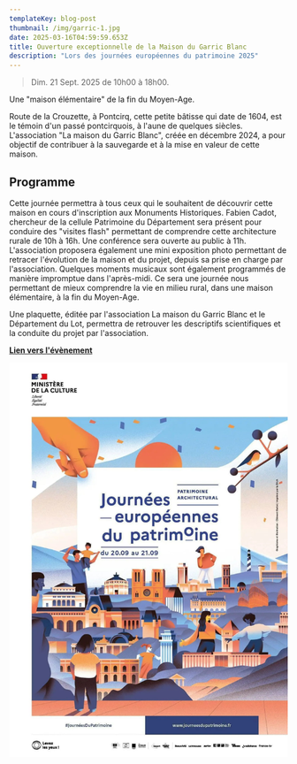 ```yaml
---
templateKey: blog-post
thumbnail: /img/garric-1.jpg
date: 2025-03-16T04:59:59.653Z
title: Ouverture exceptionnelle de la Maison du Garric Blanc
description: "Lors des journées européennes du patrimoine 2025"
---
```


> Dim. 21 Sept. 2025 de 10h00 à 18h00.

Une "maison élémentaire" de la fin du Moyen-Age.

Route de la Crouzette, à Pontcirq, cette petite bâtisse qui date de 1604, est le témoin d'un passé pontcirquois, à l'aune de quelques siècles. L'association "La maison du Garric Blanc", créée en décembre 2024, a pour objectif de contribuer à la sauvegarde et à la mise en valeur de cette maison.

## Programme

Cette journée permettra à tous ceux qui le souhaitent de découvrir cette maison en cours d'inscription aux Monuments Historiques. Fabien Cadot, chercheur de la cellule Patrimoine du Département sera présent pour conduire des "visites flash" permettant de comprendre cette architecture rurale de 10h à 16h.
Une conférence sera ouverte au public à 11h. L'association proposera également une mini exposition photo permettant de retracer l'évolution de la maison et du projet, depuis sa prise en charge par l'association. Quelques moments musicaux sont également programmés de manière impromptue dans l'après-midi. Ce sera une journée nous permettant de mieux comprendre la vie en milieu rural, dans une maison élémentaire, à la fin du Moyen-Age.

Une plaquette, éditée par l'association La maison du Garric Blanc et le Département du Lot, permettra de retrouver les descriptifs scientifiques et la conduite du projet par l'association.

[**Lien vers l'évènement**](https://journeesdupatrimoine.culture.gouv.fr/w/377623/evenement/19161687/ouverture-exceptionnelle-de-la-maison-du-garric-blanc#/events/19161687)


![journées européennes du patrimoine 2025](/img/journees-patrimoine.jpg)
